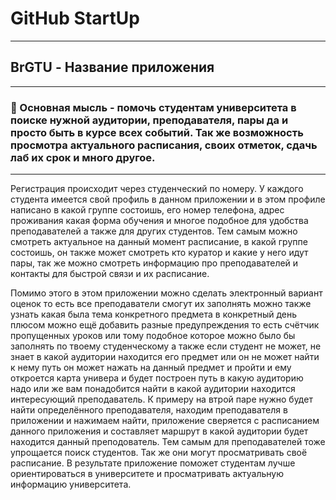 # GitHub StartUp

---

## BrGTU - Название приложения
---

### 🤔 Основная мысль - помочь студентам университета в поиске нужной аудитории, преподавателя, пары да и просто быть в курсе всех событий. Так же возможность просмотра актуального расписания, своих отметок, сдачь лаб их cрок и много другое.

---

Регистрация происходит через студенческий по номеру. У каждого студента имеется свой профиль в данном приложении и в этом профиле написано в какой группе состоишь, его номер телефона, адрес проживания какая форма обучения и многое подобное для удобства преподавателей а также для других студентов. Тем самым можно смотреть актуальное на данный момент расписание, в какой группе состоишь, он также может смотреть кто куратор и какие у него идут пары, так же можно смотреть информацию про преподавателей и контакты для быстрой связи и их расписание. 

Помимо этого в этом приложении можно сделать электронный вариант оценок то есть все преподаватели смогут их заполнять можно также узнать какая была тема конкретного предмета в конкретный день плюсом можно ещё добавить разные предупреждения то есть счётчик пропущенных уроков или тому подобное которое можно было бы заполнять по твоему студенческому а также если студент не может, не знает в какой аудитории находится его предмет или он не может найти к нему путь он может нажать на данный предмет и пройти и ему откроется карта универа и будет построен путь в какую аудиторию надо или же вам понадобится найти в какой аудитории находится интересующий преподаватель. К примеру на втрой паре нужно будет найти определённого преподавателя, находим преподавателя в приложении и нажимаем найти, приложение сверяется с расписанием данного приложения и составляет маршрут в какой аудитории будет находится данный преподователь. Тем самым для преподавателей тоже упрощается поиск студентов. Так же они могут просматривать своё расписание. В результате приложение поможет студентам лучше ориентироваться в университете и просматривать актуальную информацию университета.
